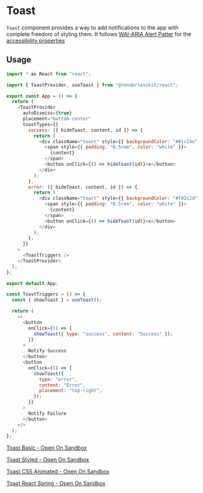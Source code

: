 # Toast

`Toast` component provides a way to add notifications to the app with complete
freedom of styling them. It follows
[WAI-ARIA Alert Patter](https://www.w3.org/TR/wai-aria-practices-1.2/#alert) for
the
[accessibility properties](https://www.w3.org/TR/wai-aria-practices-1.2/#wai-aria-roles-states-and-properties-0)

## Usage

```js
import * as React from "react";

import { ToastProvider, useToast } from "@renderlesskit/react";

export const App = () => {
  return (
    <ToastProvider
      autoDismiss={true}
      placement="bottom-center"
      toastTypes={{
        success: ({ hideToast, content, id }) => {
          return (
            <div className="toast" style={{ backgroundColor: "#01c24e" }}>
              <span style={{ padding: "0.5rem", color: "white" }}>
                {content}
              </span>
              <button onClick={() => hideToast(id)}>x</button>
            </div>
          );
        },
        error: ({ hideToast, content, id }) => {
          return (
            <div className="toast" style={{ backgroundColor: "#f02c2d" }}>
              <span style={{ padding: "0.5rem", color: "white" }}>
                {content}
              </span>
              <button onClick={() => hideToast(id)}>x</button>
            </div>
          );
        },
      }}
    >
      <ToastTriggers />
    </ToastProvider>
  );
};

export default App;

const ToastTriggers = () => {
  const { showToast } = useToast();

  return (
    <>
      <button
        onClick={() => {
          showToast({ type: "success", content: "Success" });
        }}
      >
        Notify Success
      </button>
      <button
        onClick={() => {
          showToast({
            type: "error",
            content: "Error",
            placement: "top-right",
          });
        }}
      >
        Notify Failure
      </button>
    </>
  );
};
```

[Toast Basic - Open On Sandbox](https://codesandbox.io/s/yf6i7)

[Toast Styled - Open On Sandbox](https://codesandbox.io/s/1297l)

[Toast CSS Animated - Open On Sandbox](https://codesandbox.io/s/i0emy)

[Toast React Spring - Open On Sandbox](https://codesandbox.io/s/2uhsj)
